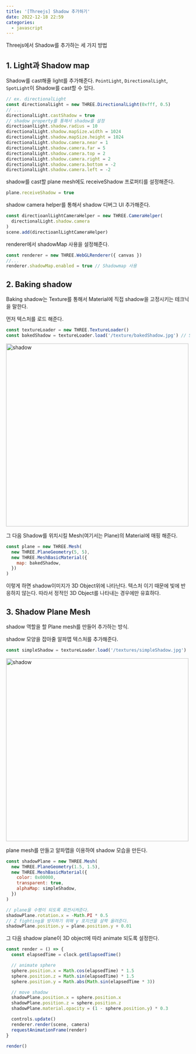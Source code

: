 ```yaml
---
title: '[Threejs] Shadow 추가하기'
date: 2022-12-18 22:59
categories:
  - javascript
---
```


Threejs에서 Shadow를 추가하는 세 가지 방법

## 1. Light과 Shadow map

Shadow를 cast해줄 light를 추가해준다. `PointLight`, `DirectionalLight`, `SpotLight`이 Shadow를 cast할 수 있다.

```js
// ex. directionalLight
const directionalLight = new THREE.DirectionalLight(0xfff, 0.5)
// ...
directionalLight.castShadow = true
// shadow property를 통해서 shadow를 설정
directioanlLight.shadow.radius = 10
directionalLight.shadow.mapSize.width = 1024
directionalLight.shadow.mapSize.height = 1024
directionalLight.shadow.camera.near = 1
directionalLight.shadow.camera.far = 5
directionalLight.shadow.camera.top = 2
directionalLight.shadow.camera.right = 2
directionalLight.shadow.camera.bottom = -2
directionalLight.shadow.camera.left = -2
```

shadow를 cast할 plane mesh에도 receiveShadow 프로퍼티를 설정해준다.

```js
plane.receiveShadow = true
```

shadow camera helper를 통해서 shadow 디버그 UI 추가해준다.

```js
const directioanlLightCameraHelper = new THREE.CameraHelper(
  directionalLight.shadow.camera
)
scene.add(directioanlLightCameraHelper)
```

renderer에서 shadowMap 사용을 설정해준다.

```js
const renderer = new THREE.WebGLRenderer({ canvas })
//...
renderer.shadowMap.enabled = true // Shadowmap 사용
```

## 2. Baking shadow

Baking shadow는 Texture를 통해서 Material에 직접 shadow을 고정시키는 테크닉을 말한다.

먼저 텍스처를 로드 해준다.

```js
const textureLoader = new THREE.TextureLoader()
const bakedShadow = textureLoader.load('/texture/bakedShadow.jpg') // Shadow를 나타내줄 이미지를 로드
```

<img src="/images/threejs/bakedShadow.jpg" width=500 height=500 alt="shadow" />

그 다음 Shadow를 위치시킬 Mesh(여기서는 Plane)의 Material에 매핑 해준다.

```js
const plane = new THREE.Mesh(
  new THREE.PlaneGeometry(5, 5),
  new THREE.MeshBasicMaterial({
    map: bakedShadow,
  })
)
```

이렇게 하면 shadow이미지가 3D Object위에 나타난다. 텍스처 이기 때문에 빛에 반응하지 않는다. 따라서 정적인 3D Object를 나타내는 경우에만 유효하다.

## 3. Shadow Plane Mesh

shadow 역할을 할 Plane mesh를 만들어 추가하는 방식.

shadow 모양을 잡아줄 알파맵 텍스처를 추가해준다.

```js
const simpleShadow = textureLoader.load('/textures/simpleShadow.jpg')
```

<img src="/images/threejs/simpleShadow.jpg" width=500 height=500 alt="shadow" />

plane mesh를 만들고 알파맵을 이용하여 shadow 모습을 만든다.

```js
const shadowPlane = new THREE.Mesh(
  new THREE.PlaneGeometry(1.5, 1.5),
  new THREE.MeshBasicMaterial({
    color: 0x00000,
    transparent: true,
    alphaMap: simpleShadow,
  })
)

// plane을 수평이 되도록 회전시켜준다.
shadowPlane.rotation.x = -Math.PI * 0.5
// Z fighting을 방지하기 위해 y 포지션을 살짝 올려준다.
shadowPlane.position.y = plane.position.y + 0.01
```

그 다음 shadow plane이 3D object에 따라 animate 되도록 설정한다.

```js
const render = () => {
  const elapsedTime = clock.getElapsedTime()

  // animate sphere
  sphere.position.x = Math.cos(elapsedTime) * 1.5
  sphere.position.z = Math.sin(elapsedTime) * 1.5
  sphere.position.y = Math.abs(Math.sin(elapsedTime * 3))

  // move shadow
  shadowPlane.position.x = sphere.position.x
  shadowPlane.position.z = sphere.position.z
  shadowPlane.material.opacity = (1 - sphere.position.y) * 0.3

  controls.update()
  renderer.render(scene, camera)
  requestAnimationFrame(render)
}

render()
```
